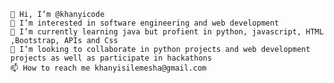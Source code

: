     👋 Hi, I’m @khanyicode
    👀 I’m interested in software engineering and web development
    🌱 I’m currently learning java but profient in python, javascript, HTML ,Bootstrap, APIs and Css
    💞️ I’m looking to collaborate in python projects and web development projects as well as participate in hackathons
    📫 How to reach me khanyisilemesha@gmail.com
